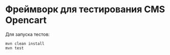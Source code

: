 <h1>Фреймворк для тестирования CMS Opencart</h1>

Для запуска тестов:
```
mvn clean install
mvn test
```
